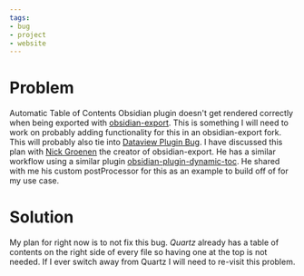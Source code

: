 ```yaml
---
tags:
- bug
- project
- website
---
```


# Problem

Automatic Table of Contents Obsidian plugin doesn't get rendered correctly when being exported with [obsidian-export](../../08%20-%20Tech%20I%20Use/Obsidian/obsidian-export.md). This is something I will need to work on probably adding functionality for this in an obsidian-export fork. This will probably also tie into [Dataview Plugin Bug](Dataview%20Plugin%20Bug.md). I have discussed this plan with [Nick Groenen](https://nick.groenen.me/) the creator of obsidian-export. He has a similar workflow using a similar plugin [obsidian-plugin-dynamic-toc](https://github.com/Aidurber/obsidian-plugin-dynamic-toc/). He shared with me his custom postProcessor for this as an example to build off of for my use case. 

# Solution

My plan for right now is to not fix this bug. *Quartz* already has a table of contents on the right side of every file so having one at the top is not needed. If I ever switch away from Quartz I will need to re-visit this problem.
